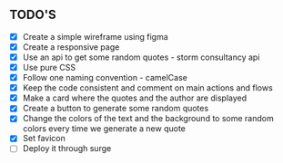 ## TODO'S

- [x] Create a simple wireframe using figma
- [x] Create a responsive page
- [x] Use an api to get some random quotes - storm consultancy api
- [x] Use pure CSS
- [x] Follow one naming convention - camelCase
- [x] Keep the code consistent and comment on main actions and flows
- [x] Make a card where the quotes and the author are displayed
- [x] Create a button to generate some random quotes
- [x] Change the colors of the text and the background to some random colors every time we generate a new quote
- [x] Set favicon 
- [ ] Deploy it through surge